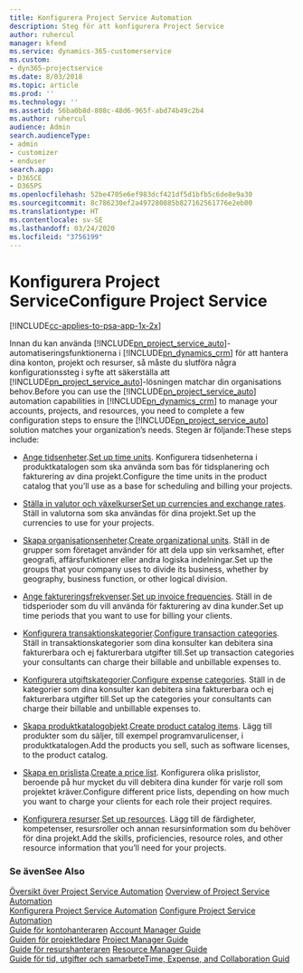 ```yaml
---
title: Konfigurera Project Service Automation
description: Steg för att konfigurera Project Service
author: ruhercul
manager: kfend
ms.service: dynamics-365-customerservice
ms.custom:
- dyn365-projectservice
ms.date: 8/03/2018
ms.topic: article
ms.prod: ''
ms.technology: ''
ms.assetid: 56ba0b8d-808c-48d6-965f-abd74b49c2b4
ms.author: ruhercul
audience: Admin
search.audienceType:
- admin
- customizer
- enduser
search.app:
- D365CE
- D365PS
ms.openlocfilehash: 52be4705e6ef983dcf421df5d1bfb5c6de8e9a30
ms.sourcegitcommit: 8c786230ef2a497280885b827162561776e2eb00
ms.translationtype: HT
ms.contentlocale: sv-SE
ms.lasthandoff: 03/24/2020
ms.locfileid: "3756199"
---
```

# <a name="configure-project-service"></a><span data-ttu-id="72e56-103">Konfigurera Project Service</span><span class="sxs-lookup"><span data-stu-id="72e56-103">Configure Project Service</span></span>

[!INCLUDE[cc-applies-to-psa-app-1x-2x](../includes/cc-applies-to-psa-app-1x-2x.md)]

<span data-ttu-id="72e56-104">Innan du kan använda [!INCLUDE[pn_project_service_auto](../includes/pn-project-service-auto.md)]-automatiseringsfunktionerna i [!INCLUDE[pn_dynamics_crm](../includes/pn-dynamics-crm.md)] för att hantera dina konton, projekt och resurser, så måste du slutföra några konfigurationssteg i syfte att säkerställa att [!INCLUDE[pn_project_service_auto](../includes/pn-project-service-auto.md)]-lösningen matchar din organisations behov.</span><span class="sxs-lookup"><span data-stu-id="72e56-104">Before you can use the [!INCLUDE[pn_project_service_auto](../includes/pn-project-service-auto.md)] automation capabilities in [!INCLUDE[pn_dynamics_crm](../includes/pn-dynamics-crm.md)] to manage your accounts, projects, and resources, you need to complete a few configuration steps to ensure the [!INCLUDE[pn_project_service_auto](../includes/pn-project-service-auto.md)] solution matches your organization’s needs.</span></span> <span data-ttu-id="72e56-105">Stegen är följande:</span><span class="sxs-lookup"><span data-stu-id="72e56-105">These steps include:</span></span>  
  
-   <span data-ttu-id="72e56-106">[Ange tidsenheter](../project-service/set-up-time-units.md).</span><span class="sxs-lookup"><span data-stu-id="72e56-106">[Set up time units](../project-service/set-up-time-units.md).</span></span> <span data-ttu-id="72e56-107">Konfigurera tidsenheterna i produktkatalogen som ska använda som bas för tidsplanering och fakturering av dina projekt.</span><span class="sxs-lookup"><span data-stu-id="72e56-107">Configure the time units in the product catalog that you’ll use as a base for scheduling and billing your projects.</span></span>  
  
-   <span data-ttu-id="72e56-108">[Ställa in valutor och växelkurser](../project-service/set-up-currencies-exchange-rates.md)</span><span class="sxs-lookup"><span data-stu-id="72e56-108">[Set up currencies and exchange rates](../project-service/set-up-currencies-exchange-rates.md).</span></span> <span data-ttu-id="72e56-109">Ställ in valutorna som ska användas för dina projekt.</span><span class="sxs-lookup"><span data-stu-id="72e56-109">Set up the currencies to use for your projects.</span></span>  
  
-   <span data-ttu-id="72e56-110">[Skapa organisationsenheter](../project-service/create-organizational-units.md).</span><span class="sxs-lookup"><span data-stu-id="72e56-110">[Create organizational units](../project-service/create-organizational-units.md).</span></span> <span data-ttu-id="72e56-111">Ställ in de grupper som företaget använder för att dela upp sin verksamhet, efter geografi, affärsfunktioner eller andra logiska indelningar.</span><span class="sxs-lookup"><span data-stu-id="72e56-111">Set up the groups that your company uses to divide its business, whether by geography, business function, or other logical division.</span></span>  
  
-   <span data-ttu-id="72e56-112">[Ange faktureringsfrekvenser](../project-service/set-up-invoice-frequencies.md).</span><span class="sxs-lookup"><span data-stu-id="72e56-112">[Set up invoice frequencies](../project-service/set-up-invoice-frequencies.md).</span></span> <span data-ttu-id="72e56-113">Ställ in de tidsperioder som du vill använda för fakturering av dina kunder.</span><span class="sxs-lookup"><span data-stu-id="72e56-113">Set up time periods that you want to use for billing your clients.</span></span>  
  
-   <span data-ttu-id="72e56-114">[Konfigurera transaktionskategorier](../project-service/configure-transaction-categories.md).</span><span class="sxs-lookup"><span data-stu-id="72e56-114">[Configure transaction categories](../project-service/configure-transaction-categories.md).</span></span> <span data-ttu-id="72e56-115">Ställ in transaktionskategorier som dina konsulter kan debitera sina fakturerbara och ej fakturerbara utgifter till.</span><span class="sxs-lookup"><span data-stu-id="72e56-115">Set up transaction categories your consultants can charge their billable and unbillable expenses to.</span></span>  
  
-   <span data-ttu-id="72e56-116">[Konfigurera utgiftskategorier](../project-service/configure-expense-categories.md).</span><span class="sxs-lookup"><span data-stu-id="72e56-116">[Configure expense categories](../project-service/configure-expense-categories.md).</span></span> <span data-ttu-id="72e56-117">Ställ in de kategorier som dina konsulter kan debitera sina fakturerbara och ej fakturerbara utgifter till.</span><span class="sxs-lookup"><span data-stu-id="72e56-117">Set up the categories your consultants can charge their billable and unbillable expenses to.</span></span>  
  
-   <span data-ttu-id="72e56-118">[Skapa produktkatalogobjekt](../project-service/create-product-catalog-items.md).</span><span class="sxs-lookup"><span data-stu-id="72e56-118">[Create product catalog items](../project-service/create-product-catalog-items.md).</span></span> <span data-ttu-id="72e56-119">Lägg till produkter som du säljer, till exempel programvarulicenser, i produktkatalogen.</span><span class="sxs-lookup"><span data-stu-id="72e56-119">Add the products you sell, such as software licenses, to the product catalog.</span></span>  
  
-   <span data-ttu-id="72e56-120">[Skapa en prislista](../project-service/create-price-list.md).</span><span class="sxs-lookup"><span data-stu-id="72e56-120">[Create a price list](../project-service/create-price-list.md).</span></span> <span data-ttu-id="72e56-121">Konfigurera olika prislistor, beroende på hur mycket du vill debitera dina kunder för varje roll som projektet kräver.</span><span class="sxs-lookup"><span data-stu-id="72e56-121">Configure different price lists, depending on how much you want to charge your clients for each role their project requires.</span></span>  
  
-   <span data-ttu-id="72e56-122">[Konfigurera resurser](../project-service/set-up-resources.md).</span><span class="sxs-lookup"><span data-stu-id="72e56-122">[Set up resources](../project-service/set-up-resources.md).</span></span> <span data-ttu-id="72e56-123">Lägg till de färdigheter, kompetenser, resursroller och annan resursinformation som du behöver för dina projekt.</span><span class="sxs-lookup"><span data-stu-id="72e56-123">Add the skills, proficiencies, resource roles, and other resource information that you’ll need for your projects.</span></span>  
  
### <a name="see-also"></a><span data-ttu-id="72e56-124">Se även</span><span class="sxs-lookup"><span data-stu-id="72e56-124">See Also</span></span>  
 <span data-ttu-id="72e56-125">[Översikt över Project Service Automation](../project-service/overview.md) </span><span class="sxs-lookup"><span data-stu-id="72e56-125">[Overview of Project Service Automation](../project-service/overview.md) </span></span>  
 <span data-ttu-id="72e56-126">[Konfigurera Project Service Automation](../project-service/configure.md) </span><span class="sxs-lookup"><span data-stu-id="72e56-126">[Configure Project Service Automation](../project-service/configure.md) </span></span>  
 <span data-ttu-id="72e56-127">[Guide för kontohanteraren](../project-service/account-manager-guide.md) </span><span class="sxs-lookup"><span data-stu-id="72e56-127">[Account Manager Guide](../project-service/account-manager-guide.md) </span></span>  
 <span data-ttu-id="72e56-128">[Guiden för projektledare](../project-service/project-manager-guide.md) </span><span class="sxs-lookup"><span data-stu-id="72e56-128">[Project Manager Guide](../project-service/project-manager-guide.md) </span></span>  
 <span data-ttu-id="72e56-129">[Guide för resurshanteraren](../project-service/resource-manager-guide.md) </span><span class="sxs-lookup"><span data-stu-id="72e56-129">[Resource Manager Guide](../project-service/resource-manager-guide.md) </span></span>  
 [<span data-ttu-id="72e56-130">Guide för tid, utgifter och samarbete</span><span class="sxs-lookup"><span data-stu-id="72e56-130">Time, Expense, and Collaboration Guid</span></span>](../project-service/time-expense-collaboration-guide.md)
